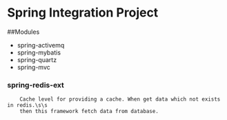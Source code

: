 # Spring Integration Project
##Modules
* spring-activemq
* spring-mybatis
* spring-quartz
* spring-mvc


### spring-redis-ext
        Cache level for providing a cache. When get data which not exists in redis.\s\s
        then this framework fetch data from database.

